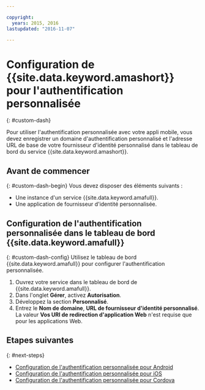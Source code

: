 ```yaml
---

copyright:
  years: 2015, 2016
lastupdated: "2016-11-07"

---
```


# Configuration de {{site.data.keyword.amashort}} pour l'authentification personnalisée
{: #custom-dash}


Pour utiliser l'authentification personnalisée avec votre appli mobile, vous devez enregistrer un domaine d'authentification personnalisé et l'adresse URL de base de votre fournisseur d'identité personnalisé dans le tableau de bord du service {{site.data.keyword.amashort}}.

## Avant de commencer
{: #custom-dash-begin}
Vous devez disposer des éléments suivants :
* Une instance d'un service {{site.data.keyword.amafull}}.
* Une application de fournisseur d'identité personnalisée.

## Configuration de l'authentification personnalisée dans le tableau de bord {{site.data.keyword.amafull}}
{: #custom-dash-config}
Utilisez le tableau de bord {{site.data.keyword.amafull}} pour configurer l'authentification personnalisée.

1. Ouvrez votre service dans le tableau de bord de {{site.data.keyword.amafull}}.
1. Dans l'onglet **Gérer**, activez **Autorisation**.
1. Développez la section **Personnalisé**.
1. Entrez le **Nom de domaine**, **URL de fournisseur d'identité personnalisé**. La valeur **Vos URI de redirection d'application Web** n'est requise que pour les applications Web.

## Etapes suivantes
{: #next-steps}
* [Configuration de l'authentification personnalisée pour Android](custom-auth-android.html)
* [Configuration de l'authentification personnalisée pour iOS](custom-auth-ios.html)
* [Configuration de l'authentification personnalisée pour Cordova](custom-auth-cordova.html)
